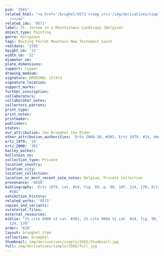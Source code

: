 ```yaml
---
pid: '3565'
related_html: "<a href='/brughel/9571'><img src='/img/derivatives/simple/9571/thumbnail.jpg'
  /></a>"
related_ids: '9571'
label: St. Jerome in a Mountainous Landscape (Belgium)
object_type: Painting
genre: Religious
tags: Resting Parrot Mountain New_Testament Saint
realdate: '1595'
height_cm: '22'
width_cm: '32'
diameter_cm: 
plate_dimensions: 
support: Copper
drawing_medium: 
signature: BRUEGHEL 15(9)5
signature_location: 
support_marks: 
further_inscription: 
collaborators: 
collaborator_notes: 
collectors_patrons: 
print_type: 
print_notes: 
printmaker: 
publisher: 
states: 
our_attribution: Jan Brueghel the Elder
other_attribution_authorities: 'Ertz 2008-10, #301, Ertz 1979, #14, Honig database'
ertz_1979: '14'
ertz_2008: '301'
bailey_walker: 
hollstein_no: 
collection_type: Private
location_country: 
location_city: 
location_collection: 
location_or_most_recent_sale_notes: Belgium, Private Collection
provenance: '6018'
bibliography: 'Ertz 1979, cat. #14, fig. 99, p. 90, 107, 124, 176; Ertz 2008-10, cat.
  #301'
exhibition_history: 
related_works: '9571'
copies_and_variants: 
curatorial_files: 
external_resources: 
biblio: "{% cite 8900 %} cat. #301, {% cite 9004 %} cat. #14, fig. 99, p. 90, 107,
  124, 176"
order: '619'
layout: brueghel_item
collection: brueghel
thumbnail: img/derivatives/simple/3565/thumbnail.jpg
full: img/derivatives/simple/3565/full.jpg
---
```

